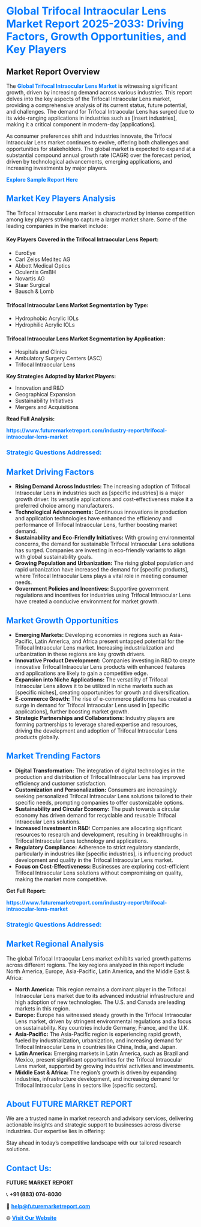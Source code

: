 <h1 style="color: #007BFF;">Global Trifocal Intraocular Lens Market Report 2025-2033: Driving Factors, Growth Opportunities, and Key Players</h1>

<section id="overview">
<h2>Market Report Overview</h2>
<p>The <a href="https://www.futuremarketreport.com/industry-report/trifocal-intraocular-lens-market" style="color: #007BFF; text-decoration: none;"><strong>Global Trifocal Intraocular Lens Market</strong></a> is witnessing significant growth, driven by increasing demand across various industries. This report delves into the key aspects of the Trifocal Intraocular Lens market, providing a comprehensive analysis of its current status, future potential, and challenges. The demand for Trifocal Intraocular Lens has surged due to its wide-ranging applications in industries such as [insert industries], making it a critical component in modern-day [applications].</p>
<p>As consumer preferences shift and industries innovate, the Trifocal Intraocular Lens market continues to evolve, offering both challenges and opportunities for stakeholders. The global market is expected to expand at a substantial compound annual growth rate (CAGR) over the forecast period, driven by technological advancements, emerging applications, and increasing investments by major players.</p>
</section>

<section id="overview">
<p><a href="https://www.futuremarketreport.com/request-sample/reportId=122126" style="color: #007BFF; text-decoration: none;"><strong>Explore Sample Report Here</strong></a></p>
</section>

<section id="key-players">
<h2 style="color: #007BFF;">Market Key Players Analysis</h2>
<p>The Trifocal Intraocular Lens market is characterized by intense competition among key players striving to capture a larger market share. Some of the leading companies in the market include:</p>
<h4>Key Players Covered in the Trifocal Intraocular Lens Report:</h4>
<ul><li>EuroEye</li><li>Carl Zeiss Meditec AG</li><li>Abbott Medical Optics</li><li>Oculentis GmBH</li><li>Novartis AG</li><li>Staar Surgical</li><li>Bausch &amp; Lomb</li></ul>
<h4>Trifocal Intraocular Lens Market Segmentation by Type:</h4>
<ul><li>Hydrophobic Acrylic IOLs</li><li>Hydrophilic Acrylic IOLs</li></ul>

<h4>Trifocal Intraocular Lens Market Segmentation by Application:</h4>
<ul><li>Hospitals and Clinics</li><li>Ambulatory Surgery Centers (ASC)</li><li>Trifocal Intraocular Lens</li></ul>
<p><strong>Key Strategies Adopted by Market Players:</strong></p>
<ul>
<li>Innovation and R&D</li>
<li>Geographical Expansion</li>
<li>Sustainability Initiatives</li>
<li>Mergers and Acquisitions</li>
</ul>
</section>

<section>
<p><strong>Read Full Analysis: </strong></p><a href="https://www.futuremarketreport.com/industry-report/trifocal-intraocular-lens-market" style="color: #007BFF; text-decoration: none;"><strong>https://www.futuremarketreport.com/industry-report/trifocal-intraocular-lens-market</strong></a>
<h3 style="color: #007BFF;">Strategic Questions Addressed:</h3>
</section>

<section id="driving-factors">
<h2 style="color: #007BFF;">Market Driving Factors</h2>
<ul>
<li><strong>Rising Demand Across Industries:</strong> The increasing adoption of Trifocal Intraocular Lens in industries such as [specific industries] is a major growth driver. Its versatile applications and cost-effectiveness make it a preferred choice among manufacturers.</li>
<li><strong>Technological Advancements:</strong> Continuous innovations in production and application technologies have enhanced the efficiency and performance of Trifocal Intraocular Lens, further boosting market demand.</li>
<li><strong>Sustainability and Eco-Friendly Initiatives:</strong> With growing environmental concerns, the demand for sustainable Trifocal Intraocular Lens solutions has surged. Companies are investing in eco-friendly variants to align with global sustainability goals.</li>
<li><strong>Growing Population and Urbanization:</strong> The rising global population and rapid urbanization have increased the demand for [specific products], where Trifocal Intraocular Lens plays a vital role in meeting consumer needs.</li>
<li><strong>Government Policies and Incentives:</strong> Supportive government regulations and incentives for industries using Trifocal Intraocular Lens have created a conducive environment for market growth.</li>
</ul>
</section>

<section id="growth-opportunities">
<h2 style="color: #007BFF;">Market Growth Opportunities</h2>
<ul>
<li><strong>Emerging Markets:</strong> Developing economies in regions such as Asia-Pacific, Latin America, and Africa present untapped potential for the Trifocal Intraocular Lens market. Increasing industrialization and urbanization in these regions are key growth drivers.</li>
<li><strong>Innovative Product Development:</strong> Companies investing in R&D to create innovative Trifocal Intraocular Lens products with enhanced features and applications are likely to gain a competitive edge.</li>
<li><strong>Expansion into Niche Applications:</strong> The versatility of Trifocal Intraocular Lens allows it to be utilized in niche markets such as [specific niches], creating opportunities for growth and diversification.</li>
<li><strong>E-commerce Growth:</strong> The rise of e-commerce platforms has created a surge in demand for Trifocal Intraocular Lens used in [specific applications], further boosting market growth.</li>
<li><strong>Strategic Partnerships and Collaborations:</strong> Industry players are forming partnerships to leverage shared expertise and resources, driving the development and adoption of Trifocal Intraocular Lens products globally.</li>
</ul>
</section>

<section id="trending-factors">
<h2 style="color: #007BFF;">Market Trending Factors</h2>
<ul>
<li><strong>Digital Transformation:</strong> The integration of digital technologies in the production and distribution of Trifocal Intraocular Lens has improved efficiency and customer satisfaction.</li>
<li><strong>Customization and Personalization:</strong> Consumers are increasingly seeking personalized Trifocal Intraocular Lens solutions tailored to their specific needs, prompting companies to offer customizable options.</li>
<li><strong>Sustainability and Circular Economy:</strong> The push towards a circular economy has driven demand for recyclable and reusable Trifocal Intraocular Lens solutions.</li>
<li><strong>Increased Investment in R&D:</strong> Companies are allocating significant resources to research and development, resulting in breakthroughs in Trifocal Intraocular Lens technology and applications.</li>
<li><strong>Regulatory Compliance:</strong> Adherence to strict regulatory standards, particularly in industries like [specific industries], is influencing product development and quality in the Trifocal Intraocular Lens market.</li>
<li><strong>Focus on Cost-Effectiveness:</strong> Businesses are exploring cost-efficient Trifocal Intraocular Lens solutions without compromising on quality, making the market more competitive.</li>
</ul>
</section>

<section>
<p><strong>Get Full Report: </strong></p><a href="https://www.futuremarketreport.com/industry-report/trifocal-intraocular-lens-market" style="color: #007BFF; text-decoration: none;"><strong>https://www.futuremarketreport.com/industry-report/trifocal-intraocular-lens-market</strong></a>
<h3 style="color: #007BFF;">Strategic Questions Addressed:</h3>
</section>


<section id="regional-analysis">
<h2 style="color: #007BFF;">Market Regional Analysis</h2>
<p>The global Trifocal Intraocular Lens market exhibits varied growth patterns across different regions. The key regions analyzed in this report include North America, Europe, Asia-Pacific, Latin America, and the Middle East & Africa:</p>
<ul>
<li><strong>North America:</strong> This region remains a dominant player in the Trifocal Intraocular Lens market due to its advanced industrial infrastructure and high adoption of new technologies. The U.S. and Canada are leading markets in this region.</li>
<li><strong>Europe:</strong> Europe has witnessed steady growth in the Trifocal Intraocular Lens market, driven by stringent environmental regulations and a focus on sustainability. Key countries include Germany, France, and the U.K.</li>
<li><strong>Asia-Pacific:</strong> The Asia-Pacific region is experiencing rapid growth, fueled by industrialization, urbanization, and increasing demand for Trifocal Intraocular Lens in countries like China, India, and Japan.</li>
<li><strong>Latin America:</strong> Emerging markets in Latin America, such as Brazil and Mexico, present significant opportunities for the Trifocal Intraocular Lens market, supported by growing industrial activities and investments.</li>
<li><strong>Middle East & Africa:</strong> The region’s growth is driven by expanding industries, infrastructure development, and increasing demand for Trifocal Intraocular Lens in sectors like [specific sectors].</li>
</ul>
</section>

<footer>
<h2 style="color: #007BFF;">About FUTURE MARKET REPORT</h2>
<p>We are a trusted name in market research and advisory services, delivering actionable insights and strategic support to businesses across diverse industries. Our expertise lies in offering:</p>

<p>Stay ahead in today’s competitive landscape with our tailored research solutions.</p>

<h2 style="color: #007BFF;">Contact Us:</h2>
<p><strong>FUTURE MARKET REPORT</strong></p>
<p>📞 <strong>+91 (883) 074-8030</strong></p>
<p>📧 <strong><a href="mailto:help@futuremarketreport.com" style="color: #007BFF;">help@futuremarketreport.com</a></strong></p>
<p>🌐 <strong><a href="https://www.futuremarketreport.com/" style="color: #007BFF;">Visit Our Website</a></strong></p>
</footer>